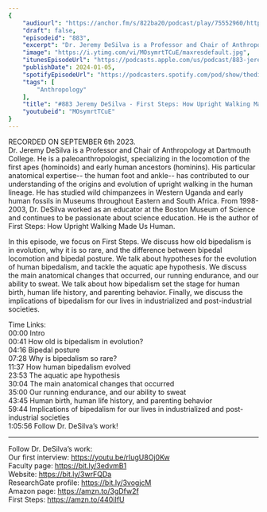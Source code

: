 ```yaml
---
{
	"audiourl": "https://anchor.fm/s/822ba20/podcast/play/75552960/https%3A%2F%2Fd3ctxlq1ktw2nl.cloudfront.net%2Fstaging%2F2023-8-6%2Facba8b40-ab6e-cfcf-fba9-7cb198fab97b.m4a",
	"draft": false,
	"episodeid": "883",
	"excerpt": "Dr. Jeremy DeSilva is a Professor and Chair of Anthropology at Dartmouth College. He is a paleoanthropologist, specializing in the locomotion of the first apes (hominoids) and early human ancestors (hominins). His particular anatomical expertise-- the human foot and ankle-- has contributed to our understanding of the origins and evolution of upright walking in the human lineage.  He has studied wild chimpanzees in Western Uganda and early human fossils in Museums throughout Eastern and South Africa. From 1998-2003, Dr. DeSilva worked as an educator at the Boston Museum of Science and continues to be passionate about science education. He is the author of First Steps: How Upright Walking Made Us Human.",
	"image": "https://i.ytimg.com/vi/MOsymrtTCuE/maxresdefault.jpg",
	"itunesEpisodeUrl": "https://podcasts.apple.com/us/podcast/883-jeremy-desilva-first-steps-how-upright-walking/id1451347236?i=1000640695486&uo=4",
	"publishDate": 2024-01-05,
	"spotifyEpisodeUrl": "https://podcasters.spotify.com/pod/show/thedissenter/episodes/883-Jeremy-DeSilva---First-Steps-How-Upright-Walking-Made-Us-Human-e2906o0",
	"tags": [
		"Anthropology"
	],
	"title": "#883 Jeremy DeSilva - First Steps: How Upright Walking Made Us Human",
	"youtubeid": "MOsymrtTCuE"
}
---
```

RECORDED ON SEPTEMBER 6th 2023.  
Dr. Jeremy DeSilva is a Professor and Chair of Anthropology at Dartmouth College. He is a paleoanthropologist, specializing in the locomotion of the first apes (hominoids) and early human ancestors (hominins). His particular anatomical expertise-- the human foot and ankle-- has contributed to our understanding of the origins and evolution of upright walking in the human lineage.  He has studied wild chimpanzees in Western Uganda and early human fossils in Museums throughout Eastern and South Africa. From 1998-2003, Dr. DeSilva worked as an educator at the Boston Museum of Science and continues to be passionate about science education. He is the author of First Steps: How Upright Walking Made Us Human.

In this episode, we focus on First Steps. We discuss how old bipedalism is in evolution, why it is so rare, and the difference between bipedal locomotion and bipedal posture. We talk about hypotheses for the evolution of human bipedalism, and tackle the aquatic ape hypothesis. We discuss the main anatomical changes that occurred, our running endurance, and our ability to sweat. We talk about how bipedalism set the stage for human birth, human life history, and parenting behavior. Finally, we discuss the implications of bipedalism for our lives in industrialized and post-industrial societies.

Time Links:  
<time>00:00</time> Intro  
<time>00:41</time> How old is bipedalism in evolution?  
<time>04:16</time> Bipedal posture  
<time>07:28</time> Why is bipedalism so rare?  
<time>11:37</time> How human bipedalism evolved  
<time>23:53</time> The aquatic ape hypothesis  
<time>30:04</time> The main anatomical changes that occurred  
<time>35:00</time> Our running endurance, and our ability to sweat  
<time>43:45</time> Human birth, human life history, and parenting behavior  
<time>59:44</time> Implications of bipedalism for our lives in industrialized and post-industrial societies  
<time>1:05:56</time> Follow Dr. DeSilva’s work!

---

Follow Dr. DeSilva’s work:  
Our first interview: https://youtu.be/rIugU8Oj0Kw  
Faculty page: https://bit.ly/3edvmB1  
Website: https://bit.ly/3wrFQDa  
ResearchGate profile: https://bit.ly/3vogjcM  
Amazon page: https://amzn.to/3gDfw2f  
First Steps: https://amzn.to/440iIfU
